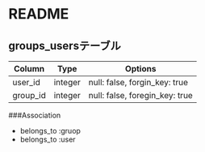# README

## groups_usersテーブル

|Column|Type|Options|
|------|----|-------|
|user_id|integer|null: false, forgin_key: true|
|group_id|integer|null: false, foregin_key: true|

###Association
- belongs_to :gruop
- belongs_to :user 
